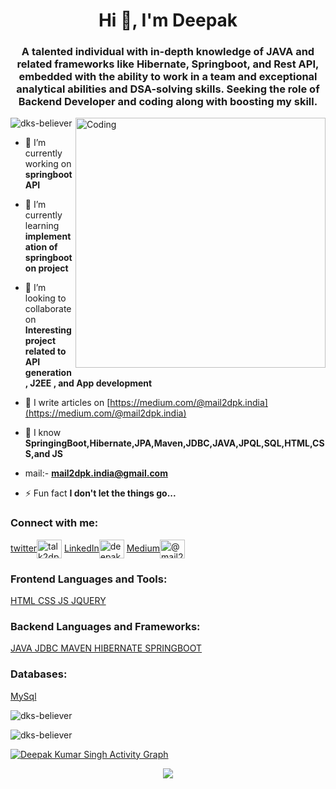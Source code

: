 

<!---
Dks-believer/Dks-believer is a ✨ special ✨ repository because its `README.md` (this file) appears on your GitHub profile.
You can click the Preview link to take a look at your changes.
--->
<!-- [![MasterHead](https://uploads.sitepoint.com/wp-content/uploads/2021/12/1638960504section1-badges.png)](https://dks-believer.io) -->

<h1 align="center">Hi 👋, I'm Deepak</h1>
<h3 align="center">A talented individual with in-depth knowledge of JAVA and related frameworks like Hibernate, Springboot, and Rest API, embedded with the ability to work in a team and exceptional analytical abilities and DSA-solving skills.
Seeking the role of Backend Developer and coding along with boosting my skill.</h3>
<img align="right" alt="Coding" width="400" src="https://media0.giphy.com/media/qgQUggAC3Pfv687qPC/giphy.gif">

<p align="left"> <img src="https://komarev.com/ghpvc/?username=dks-believer&label=Profile%20views&color=0e75b6&style=flat" alt="dks-believer" /> </p>



- 🔭 I’m currently working on **springboot API**

- 🌱 I’m currently learning **implementation of springboot on project**

- 👯 I’m looking to collaborate on **Interesting project related to API generation, J2EE , and App development**

- 📝 I write articles on [https://medium.com/@mail2dpk.india](https://medium.com/@mail2dpk.india)

- 💬 I know **SpringingBoot,Hibernate,JPA,Maven,JDBC,JAVA,JPQL,SQL,HTML,CSS,and JS**

-  mail:- **mail2dpk.india@gmail.com**

- ⚡ Fun fact **I don't let the things go...**

<h3 align="left">Connect with me:</h3>
<p align="left">
<a href="https://twitter.com/talk2dpk_india" target="blank">twitter<img align="center" src="https://raw.githubusercontent.com/rahuldkjain/github-profile-readme-generator/master/src/images/icons/Social/twitter.svg" alt="talk2dpk_india" height="30" width="40" /></a>
<a href="https://linkedin.com/in/deepak-singh-07869421b/" target="blank">LinkedIn<img align="center" src="https://raw.githubusercontent.com/rahuldkjain/github-profile-readme-generator/master/src/images/icons/Social/linked-in-alt.svg" alt="deepak-singh-07869421b/" height="30" width="40" /></a>
<a href="https://medium.com/@mail2dpk.india" target="blank">Medium<img align="center" src="https://raw.githubusercontent.com/rahuldkjain/github-profile-readme-generator/master/src/images/icons/Social/medium.svg" alt="@mail2dpk.india" height="30" width="40" /></a>
 
</p>

<h3 align="left">Frontend Languages and Tools:</h3>

<p align="left"><a href="https://www.w3schools.com/java/java_encapsulation.asp"> HTML   CSS   JS   JQUERY</p></a>
  
 <h3 align="left">Backend Languages and Frameworks:</h3>
   
   <p align="left"><a href="https://www.w3schools.com/java/java_encapsulation.asp"> JAVA  JDBC   MAVEN   HIBERNATE   SPRINGBOOT</p></a>
   
   <h3 align="left">Databases:</h3>
   
   <p align="left"><a href="https://www.w3schools.com/java/java_encapsulation.asp"> MySql </p></a>
<!-- <p align="left">SPRINGBOOT HIBERNATE MAVEN <img src="https://raw.githubusercontent.com/devicons/devicon/master/icons/html5/html5-original-wordmark.svg" alt="html5" width="40" height="40"/> </a> <a href="https://www.java.com" target="_blank" rel="noreferrer">JAVA <img src="https://raw.githubusercontent.com/devicons/devicon/master/icons/java/java-original.svg" alt="java" width="40" height="40"/> </a> <a href="https://developer.mozilla.org/en-US/docs/Web/JavaScript" target="_blank" rel="noreferrer">JPQL <img src="https://raw.githubusercontent.com/devicons/devicon/master/icons/javascript/javascript-original.svg" alt="javascript" width="40" height="40"/> </a> <a href="https://www.microsoft.com/en-us/sql-server" target="_blank" rel="noreferrer">SQL <img src="https://www.svgrepo.com/show/303229/microsoft-sql-server-logo.svg" alt="mssql" width="40" height="40"/> </a> <a href="https://www.mysql.com/" target="_blank" rel="noreferrer">HTML <img src="https://raw.githubusercontent.com/devicons/devicon/master/icons/mysql/mysql-original-wordmark.svg" alt="mysql" width="40" height="40"/> </a> <a href="https://nodejs.org" target="_blank" rel="noreferrer">CSS <img src="https://raw.githubusercontent.com/devicons/devicon/master/icons/nodejs/nodejs-original-wordmark.svg" alt="nodejs" width="40" height="40"/> </a> <a href="https://www.python.org" target="_blank" rel="noreferrer">JS <img src="https://raw.githubusercontent.com/devicons/devicon/master/icons/python/python-original.svg" alt="python" width="40" height="40"/> </a> <a href="https://spring.io/" target="_blank" rel="noreferrer"> <img src="https://www.vectorlogo.zone/logos/springio/springio-icon.svg" alt="spring" width="40" height="40"/> </a> </p> -->

<p><img align="center" src= "https://github-readme-stats.vercel.app/api/top-langs?username=dks-believer&show_icons=true&locale=en&layout=compact"alt="dks-believer" /></p>

<p><img align="center" src="https://github-readme-streak-stats.herokuapp.com/?user=dks-believer" alt="dks-believer" /></p>


<a href="https://github.com/dks-believer/github-readme-activity-graph"><img alt="Deepak Kumar Singh Activity Graph" src="https://activity-graph.herokuapp.com/graph?username=dks-believer&bg_color=0D1117&color=5BCDEC&line=5BCDEC&point=FFFFFF&hide_border=true" /></a>

<p align="center">
  <img  src="https://raw.githubusercontent.com/Trilokia/Trilokia/379277808c61ef204768a61bbc5d25bc7798ccf1/bottom_header.svg">
 </p>
